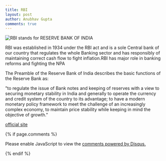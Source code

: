 ```yaml
---
title: RBI
layout: post
author: Anubhav Gupta
comments: true
---
```


<style>
   header{
      
     background-color: rgba(249, 241 ,241 , 0.7);
         font-weight: bolder;
         font-size: larger;
         font-family: fantasy;
        }
      </style>
<img  style="float:left;" src="https://i.postimg.cc/rFgWgcYp/main-qimg-9e43fbb0177a5ddffc4deb4e48a38627.png">
RBI stands for RESERVE BANK OF INDIA<br/>

RBI was established in 1934 under the RBI act and is a sole Central bank of our country that regulates the whole Banking sector and has responsibly of maintaining correct cash flow to fight inflation.RBI has major role in banking reforms and fighting the NPA<br/>

The Preamble of the Reserve Bank of India describes the basic functions of the Reserve Bank as:<br/>


"to regulate the issue of Bank notes and keeping of reserves with a view to securing monetary stability in India and generally to operate the currency and credit system of the country to its advantage; to have a modern monetary policy framework to meet the challenge of an increasingly complex economy, to maintain price stability while keeping in mind the objective of growth."<br/>

[official site](https://www.rbi.org.in/)



{% if page.comments %}

<div id="disqus_thread"></div>
<script>
(function() { // DON'T EDIT BELOW THIS LINE
var d = document, s = d.createElement('script');
s.src = 'https://https-gupta-anubhav12-github-io-fortheloveofnifty.disqus.com/embed.js';
s.setAttribute('data-timestamp', +new Date());
(d.head || d.body).appendChild(s);
})();
</script>
<noscript>Please enable JavaScript to view the <a href="https://disqus.com/?ref_noscript">comments powered by Disqus.</a></noscript>

{% endif %}
